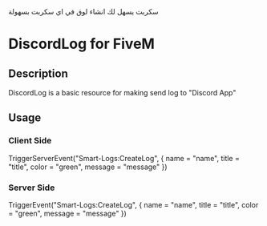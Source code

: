 سكربت يسهل لك انشاء لوق في اي سكربت بسهولة
# DiscordLog for FiveM

## Description

DiscordLog is a basic resource for making send log to "Discord App"

## Usage

### Client Side

TriggerServerEvent("Smart-Logs:CreateLog", {
    name = "name",
    title = "title",
    color = "green",
    message = "message"
})

### Server Side

TriggerEvent("Smart-Logs:CreateLog", {
    name = "name",
    title = "title",
    color = "green",
    message = "message"
})

